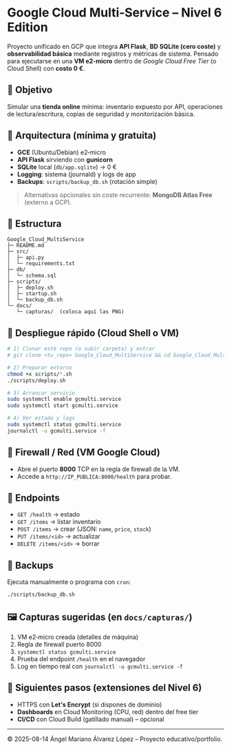 # Google Cloud Multi‑Service – Nivel 6 Edition

Proyecto unificado en GCP que integra **API Flask**, **BD SQLite (cero coste)** y **observabilidad básica** mediante registros y métricas de sistema. Pensado para ejecutarse en una **VM e2‑micro** dentro de *Google Cloud Free Tier* (o Cloud Shell) con **costo 0 €**.

## 👀 Objetivo
Simular una **tienda online** mínima: inventario expuesto por API, operaciones de lectura/escritura, copias de seguridad y monitorización básica.

## 🔧 Arquitectura (mínima y gratuita)
- **GCE** (Ubuntu/Debian) e2‑micro
- **API Flask** sirviendo con **gunicorn**
- **SQLite** local (`db/app.sqlite`) → 0 €
- **Logging**: sistema (journald) y logs de app
- **Backups**: `scripts/backup_db.sh` (rotación simple)

> Alternativas opcionales sin coste recurrente: **MongoDB Atlas Free** (externo a GCP).

## 📁 Estructura
```
Google_Cloud_MultiService
├─ README.md
├─ src/
│  ├─ api.py
│  └─ requirements.txt
├─ db/
│  └─ schema.sql
├─ scripts/
│  ├─ deploy.sh
│  ├─ startup.sh
│  └─ backup_db.sh
└─ docs/
   └─ capturas/  (coloca aquí las PNG)
```

## 🚀 Despliegue rápido (Cloud Shell o VM)
```bash
# 1) Clonar este repo (o subir carpeta) y entrar
# git clone <tu_repo> Google_Cloud_MultiService && cd Google_Cloud_MultiService

# 2) Preparar entorno
chmod +x scripts/*.sh
./scripts/deploy.sh

# 3) Arrancar servicio
sudo systemctl enable gcmulti.service
sudo systemctl start gcmulti.service

# 4) Ver estado y logs
sudo systemctl status gcmulti.service
journalctl -u gcmulti.service -f
```

## 🔐 Firewall / Red (VM Google Cloud)
- Abre el puerto **8000** TCP en la regla de firewall de la VM.
- Accede a `http://IP_PUBLICA:8000/health` para probar.

## 🧪 Endpoints
- `GET /health` → estado
- `GET /items` → listar inventario
- `POST /items` → crear (JSON: `name`, `price`, `stock`)
- `PUT /items/<id>` → actualizar
- `DELETE /items/<id>` → borrar

## 💾 Backups
Ejecuta manualmente o programa con `cron`:
```bash
./scripts/backup_db.sh
```

## 🖼️ Capturas sugeridas (en `docs/capturas/`)
1. VM e2‑micro creada (detalles de máquina)
2. Regla de firewall puerto 8000
3. `systemctl status gcmulti.service`
4. Prueba del endpoint `/health` en el navegador
5. Log en tiempo real con `journalctl -u gcmulti.service -f`

## 🧭 Siguientes pasos (extensiones del Nivel 6)
- HTTPS con **Let's Encrypt** (si dispones de dominio)
- **Dashboards** en Cloud Monitoring (CPU, red) dentro del free tier
- **CI/CD** con Cloud Build (gatillado manual) – opcional

---

© 2025-08-14 Ángel Mariano Álvarez López – Proyecto educativo/portfolio.
